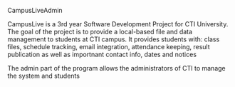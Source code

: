 CampusLiveAdmin

CampusLive is a 3rd year Software Development Project for CTI University. The goal of the project is to provide a local-based file
and data management to students at CTI campus. It provides students with: class files, schedule tracking, email integration,
attendance keeping, result publication as well as importnant contact info, dates and notices

The admin part of the program allows the administrators of CTI to manage the system and students

